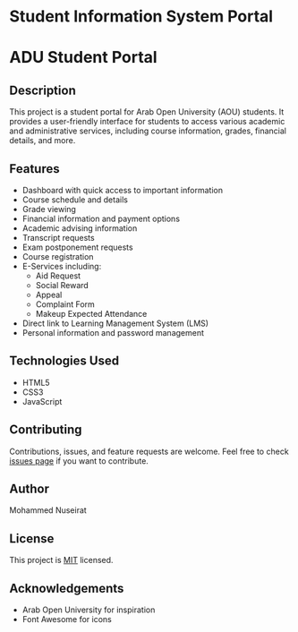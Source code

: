 # Student Information System Portal

# ADU Student Portal

## Description
This project is a student portal for Arab Open University (AOU) students. It provides a user-friendly interface for students to access various academic and administrative services, including course information, grades, financial details, and more.

## Features
- Dashboard with quick access to important information
- Course schedule and details
- Grade viewing
- Financial information and payment options
- Academic advising information
- Transcript requests
- Exam postponement requests
- Course registration
- E-Services including:
  - Aid Request
  - Social Reward
  - Appeal
  - Complaint Form
  - Makeup Expected Attendance
- Direct link to Learning Management System (LMS)
- Personal information and password management

## Technologies Used
- HTML5
- CSS3
- JavaScript

## Contributing
Contributions, issues, and feature requests are welcome. Feel free to check [issues page](https://github.com/Nuseirat/Student-Information-System-Portal/issues) if you want to contribute.

## Author
Mohammed Nuseirat

## License
This project is [MIT](https://choosealicense.com/licenses/mit/) licensed.

## Acknowledgements
- Arab Open University for inspiration
- Font Awesome for icons
